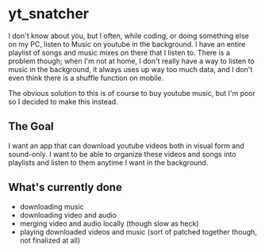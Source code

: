 # yt_snatcher

I don't know about you, but I often, while coding, or doing something else on my PC, listen to Music on youtube in the background.
I have an entire playlist of songs and music mixes on there that I listen to. There is a problem though; when I'm not at home,
I don't really have a way to listen to music in the background, it always uses up way too much data, and I don't even think there is
a shuffle function on mobile.

The obvious solution to this is of course to buy youtube music, but I'm poor so I decided to make this instead.

## The Goal

I want an app that can download youtube videos both in visual form and sound-only. I want to be able to organize these videos and
songs into playlists and listen to them anytime I want in the background.

## What's currently done

- downloading music
- downloading video and audio
- merging video and audio locally (though slow as heck)
- playing downloaded videos and music (sort of patched together though, not finalized at all)
